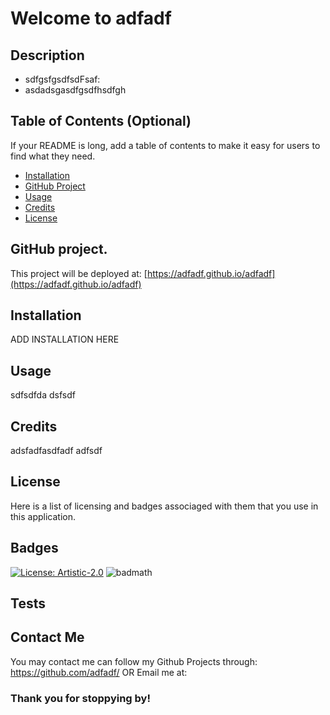 # Welcome to adfadf
                        
## Description

- sdfgsfgsdfsdFsaf:
- asdadsgasdfgsdfhsdfgh

## Table of Contents (Optional)

If your README is long, add a table of contents to make it easy for users to find what they need.

- [Installation](#installation)
- [GitHub Project](#github-project)
- [Usage](#usage)
- [Credits](#credits)
- [License](#license)

## GitHub project.

This project will be deployed at: [https://adfadf.github.io/adfadf](https://adfadf.github.io/adfadf)

## Installation

ADD INSTALLATION HERE

## Usage

sdfsdfda dsfsdf

## Credits

adsfadfasdfadf adfsdf

## License

Here is a list of licensing and badges associaged with them that you use in this application.

## Badges

[![License: Artistic-2.0](https://img.shields.io/badge/License-Perl-0298c3.svg)](https://opensource.org/licenses/Artistic-2.0)
![badmath](https://img.shields.io/github/languages/top/lernantino/badmath)


## Tests


## Contact Me

You may contact me can follow my Github Projects  through:
<a href="https://github.com/adfadf/">https://github.com/adfadf/</a>
       OR
Email me at: <PUT YOUR EMAIL HERE>

### Thank you for stoppying by!
